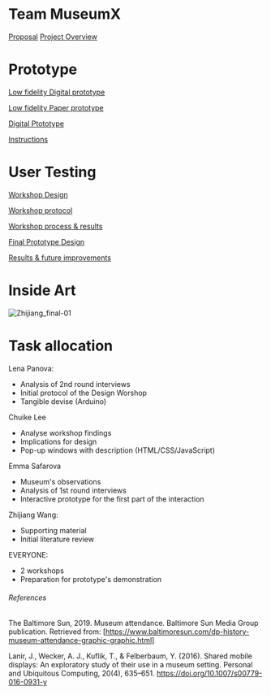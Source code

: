 # Team MuseumX
[Proposal](https://github.com/zhijiang95/MuseumX/wiki/Proposal)
[Project Overview](https://github.com/deco3500-2019/MuseumX/wiki/Project-Overview)

# Prototype
[Low fidelity Digital prototype](https://www.figma.com/file/yHFx6LVHbNLGkG8b9pBLkQ/MuseumX?node-id=0%3A1)

[Low fidelity Paper prototype](https://github.com/deco3500-2019/MuseumX/wiki/Paper-prototype)

[Digital Ptototype](https://www.figma.com/file/BUuARt6IHqh5hrz6XehG29/MuseUmX-prototype?node-id=0%3A1)

[Instructions](https://github.com/zhijiang95/MuseumX/wiki/Instructions)

# User Testing
[Workshop Design](https://github.com/zhijiang95/MuseumX/wiki/workshop-design)

[Workshop protocol](https://github.com/zhijiang95/MuseumX/wiki/Workshop-protocol)

[Workshop process & results](https://github.com/zhijiang95/MuseumX/wiki/Workshop-process-&-results)

[Final Prototype Design](https://github.com/zhijiang95/MuseumX/wiki/Final-Prototype-Deign)

[Results & future improvements](https://github.com/zhijiang95/MuseumX/wiki/Future-improvements)


# Inside Art
![Zhijiang_final-01](https://user-images.githubusercontent.com/54301507/67284828-b3245100-f519-11e9-84e2-40e98d0f1258.png)


    
# Task allocation
Lena Panova: 
  - Analysis of 2nd round interviews
  - Initial protocol of the Design Worshop
  - Tangible devise (Arduino)
  
  Chuike Lee
  - Analyse workshop findings
  - Implications for design
  - Pop-up windows with description (HTML/CSS/JavaScript)

Emma Safarova 
   - Museum's observations
   - Analysis of 1st round interviews 
   - Interactive prototype for the first part of the interaction 


 Zhijiang Wang:
   - Supporting material
   - Initial literature review
 
 EVERYONE:
   - 2 workshops 
   - Preparation for prototype's demonstration
   
###### References
The Baltimore Sun, 2019. Museum attendance. Baltimore Sun Media Group publication. Retrieved from: [https://www.baltimoresun.com/dp-history-museum-attendance-graphic-graphic.html]

Lanir, J., Wecker, A. J., Kuflik, T., & Felberbaum, Y. (2016). Shared mobile displays: An exploratory study of their use in a museum setting. Personal and Ubiquitous Computing, 20(4), 635–651. https://doi.org/10.1007/s00779-016-0931-y
